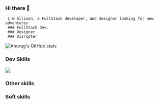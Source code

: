 ### Hi there 👋

     I'm Allison, a FullStack developer, and designer looking for new adventures
     ### FullStack Dev.
     ### Designer
     ### Disrupter

![Anurag's GitHub stats](https://github-readme-stats.vercel.app/api?username=allisonvp&show_icons=true&theme=radical)

### Dev Skills

<p>
  <a href="https://skillicons.dev">
    <img src="https://skillicons.dev/icons?i=git,python,django,ruby,rails,nodejs,express,mysql,postgresql,javascript,react,html,css,sass" />
  </a>
</p>

### Other skills



### Soft skills

